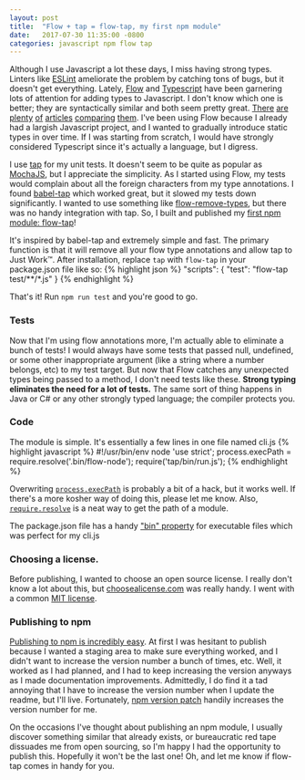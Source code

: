```yaml
---
layout: post
title:  "Flow + tap = flow-tap, my first npm module"
date:   2017-07-30 11:35:00 -0800
categories: javascript npm flow tap
---
```


Although I use Javascript a lot these days, I miss having strong types. Linters like [ESLint]({{site.url}}/posts/eslint-rules) ameliorate the problem by catching tons of bugs, but it doesn't get everything. Lately, [Flow](https://flow.org) and [Typescript](https://www.typescriptlang.org/) have been garnering lots of attention for adding types to Javascript. I don't know which one is better; they are syntactically similar and both seem pretty great. [There](http://djcordhose.github.io/flow-vs-typescript/2016_hhjs.html#/) [are](https://medium.com/@ckoster22/migrating-from-flow-to-typescript-b065796797db) [plenty](https://blog.mariusschulz.com/2017/01/13/typescript-vs-flow) [of](https://michalzalecki.com/typescript-vs-flow/) [articles](https://michalzalecki.com/typescript-vs-flow/) [comparing](https://www.reddit.com/r/javascript/comments/39cere/typescript_vs_flow_results_from_our_investigation/) [them](https://blog.wearewizards.io/flow-and-typescript-part-1-flow). I've been using Flow because I already had a largish Javascript project, and I wanted to gradually introduce static types in over time. If I was starting from scratch, I would have strongly considered Typescript since it's actually a language, but I digress.

I use [tap](http://www.node-tap.org/) for my unit tests. It doesn't seem to be quite as popular as [MochaJS](https://mochajs.org/), but I appreciate the simplicity. As I started using Flow, my tests would complain about all the foreign characters from my type annotations. I found [babel-tap](https://www.npmjs.com/package/babel-tap) which worked great, but it slowed my tests down significantly. I wanted to use something like [flow-remove-types](https://github.com/flowtype/flow-remove-types), but there was no handy integration with tap. So, I built and published my [first npm module: flow-tap](https://www.npmjs.com/package/flow-tap)!

It's inspired by babel-tap and extremely simple and fast. The primary function is that it will remove all your flow type annotations and allow tap to Just Work™. After installation, replace `tap` with `flow-tap` in your package.json file like so:
{% highlight json %}
"scripts": {
	"test": "flow-tap test/**/*.js"
}
{% endhighlight %} 

That's it! Run `npm run test` and you're good to go.

### Tests
Now that I'm using flow annotations more, I'm actually able to eliminate a bunch of tests! I would always have some tests that passed null, undefined, or some other inappropriate argument (like a string where a number belongs, etc) to my test target. But now that Flow catches any unexpected types being passed to a method, I don't need tests like these. **Strong typing eliminates the need for a lot of tests.** The same sort of thing happens in Java or C# or any other strongly typed language; the compiler protects you.

### Code
The module is simple. It's essentially a few lines in one file named cli.js
{% highlight javascript %}
#!/usr/bin/env node
'use strict';
process.execPath = require.resolve('.bin/flow-node');
require('tap/bin/run.js');
{% endhighlight %}

Overwriting [`process.execPath`](https://nodejs.org/api/process.html#process_process_execpath) is probably a bit of a hack, but it works well. If there's a more kosher way of doing this, please let me know. Also, [`require.resolve`](https://nodejs.org/api/modules.html#modules_require_resolve) is a neat way to get the path of a module.

The package.json file has a handy ["bin" property](https://docs.npmjs.com/files/package.json#bin) for executable files which was perfect for my cli.js

### Choosing a license.
Before publishing, I wanted to choose an open source license. I really don't know a lot about this, but [choosealicense.com](https://choosealicense.com/) was really handy. I went with a common [MIT license](https://choosealicense.com/licenses/mit/). 

### Publishing to npm
[Publishing to npm is incredibly easy](https://docs.npmjs.com/getting-started/publishing-npm-packages). At first I was hesitant to publish because I wanted a staging area to make sure everything worked, and I didn't want to increase the version number a bunch of times, etc. Well, it worked as I had planned, and I had to keep increasing the version anyways as I made documentation improvements. Admittedly, I do find it a tad annoying that I have to increase the version number when I update the readme, but I'll live. Fortunately, [npm version patch](https://docs.npmjs.com/cli/version) handily increases the version number for me.

On the occasions I've thought about publishing an npm module, I usually discover something similar that already exists, or bureaucratic red tape dissuades me from open sourcing, so I'm happy I had the opportunity to publish this. Hopefully it won't be the last one! Oh, and let me know if flow-tap comes in handy for you.



